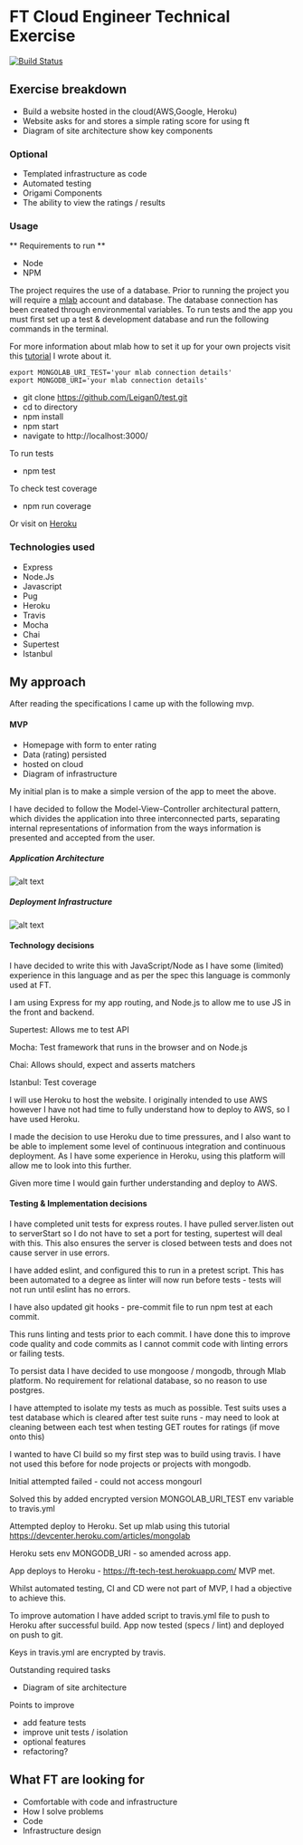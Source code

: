 # FT Cloud Engineer Technical Exercise

[![Build Status](https://travis-ci.org/Leigan0/test.svg?branch=master)](https://travis-ci.org/Leigan0/test)

## Exercise breakdown
* Build a website hosted in the cloud(AWS,Google, Heroku)
* Website asks for and stores a simple rating score for using ft
* Diagram of site architecture show key components

### Optional
* Templated infrastructure as code
* Automated testing
* Origami Components
* The ability to view the ratings / results

### Usage

** Requirements to run **
 - Node
 - NPM

The project requires the use of a database. Prior to running the project you will require a  [mlab](https://mlab.com) account and database. The database connection has been created through environmental variables. To run tests and the app you must first set up a test & development database and run the following commands in the terminal.

For more information about mlab how to set it up for your own projects visit this [tutorial](https://leigan0.gitbooks.io/team-glow/content/Mongo/Mlab-set-up.html) I wrote about it.

```
export MONGOLAB_URI_TEST='your mlab connection details'
export MONGODB_URI='your mlab connection details'
```

* git clone https://github.com/Leigan0/test.git
* cd to directory
* npm install
* npm start
* navigate to http://localhost:3000/

To run tests
- npm test

To check test coverage
- npm run coverage

Or visit on [Heroku](https://ft-tech-test.herokuapp.com/)

### Technologies used

* Express
* Node.Js
* Javascript
* Pug
* Heroku
* Travis
* Mocha
* Chai
* Supertest
* Istanbul

## My approach

After reading the specifications I came up with the following mvp.

#### MVP

* Homepage with form to enter rating
* Data (rating) persisted
* hosted on cloud
* Diagram of infrastructure

My initial plan is to make a simple version of the app to meet the above.

I have decided to follow the Model-View-Controller architectural pattern, which divides
the application into three interconnected parts, separating internal representations
of information from the ways information is presented and accepted from the user.

##### Application Architecture

![alt text](https://i.imgur.com/SB6Yutq.jpg)

##### Deployment Infrastructure

![alt text](https://i.imgur.com/ObPLBhR.jpg)

#### Technology decisions

I have decided to write this with JavaScript/Node as I have some (limited) experience in this language
and as per the spec this language is commonly used at FT.

I am using Express for my app routing, and Node.js to allow me to use JS in the front and backend.

Supertest: Allows me to test API

Mocha: Test framework that runs in the browser and on Node.js

Chai: Allows should, expect and asserts matchers

Istanbul: Test coverage

I will use Heroku to host the website. I originally intended to use AWS however I have not had time
to fully understand how to deploy to AWS, so I have used Heroku.

I made the decision to use Heroku due to time pressures, and I also want to be able to implement some level of continuous integration and continuous deployment. As I have some experience in Heroku, using this platform will allow me to look into this further.

Given more time I would gain further understanding and deploy to AWS.

#### Testing & Implementation decisions


I have completed unit tests for express routes. I have pulled server.listen out to serverStart
so I do not have to set a port for testing, supertest will deal with this. This also ensures the server is
closed between tests and does not cause server in use errors.

I have added eslint, and configured this to run in a pretest script. This has been automated to a degree
as linter will now run before tests - tests will not run until eslint has no errors.

I have also updated git hooks - pre-commit file to run npm test at each commit.

This runs linting and tests prior to each commit. I have done this to improve code quality and code commits as I cannot commit code with linting errors or failing tests.

To persist data I have decided to use mongoose / mongodb, through Mlab platform. No requirement for relational database, so no
reason to use postgres.


I have attempted to isolate my tests as much as possible.
Test suits uses a test database which is cleared after test suite runs - may need to look at cleaning between each test
when testing GET routes for ratings (if move onto this)


I wanted to have CI build so my first step was to build using travis. I have not used this before for node projects
or projects with mongodb.

Initial attempted failed - could not access mongourl

Solved this by added encrypted version MONGOLAB_URI_TEST env variable to travis.yml

Attempted deploy to Heroku. Set up mlab using this tutorial
https://devcenter.heroku.com/articles/mongolab

Heroku sets env MONGODB_URI - so amended across app.

App deploys to Heroku - https://ft-tech-test.herokuapp.com/
MVP met.

Whilst automated testing, CI and CD were not part of MVP, I had a objective to achieve this.

To improve automation I have added script to travis.yml file to push to Heroku after successful build. App now tested (specs / lint) and deployed on push to git.

Keys in travis.yml are encrypted by travis.

Outstanding required tasks

- Diagram of site architecture

Points to improve

- add feature tests
- improve unit tests / isolation
- optional features
- refactoring?

## What FT are looking for
* Comfortable with code and infrastructure
* How I solve problems
* Code
* Infrastructure design
